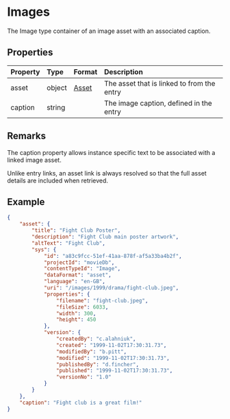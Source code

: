# Images

The Image type container of an image asset with an associated caption.

## Properties

| Property | Type | Format | Description |
| :------- | :--- | :----- | :---------- |
| asset | object | [Asset](/model/asset.md) | The asset that is linked to from the entry |
| caption | string |  | The image caption, defined in the entry |

## Remarks

The caption property allows instance specific text to be associated with a linked image asset.

Unlike entry links, an asset link is always resolved so that the full asset details are included when retrieved.

## Example

```json
{
    "asset": {
        "title": "Fight Club Poster",
        "description": "Fight Club main poster artwork",
        "altText": "Fight Club",
        "sys": {
            "id": "a83c9fcc-51ef-41aa-878f-af5a33ba4b2f",
            "projectId": "movieDb",
            "contentTypeId": "Image",
            "dataFormat": "asset",
            "language": "en-GB",
            "uri": "/images/1999/drama/fight-club.jpeg",
            "properties": {
                "filename": "fight-club.jpeg",
                "fileSize": 6033,
                "width": 300,
                "height": 450
            },
            "version": {
                "createdBy": "c.alahniuk",
                "created": "1999-11-02T17:30:31.73",
                "modifiedBy": "b.pitt",
                "modified": "1999-11-02T17:30:31.73",
                "publishedBy": "d.fincher",
                "published": "1999-11-02T17:30:31.73",
                "versionNo": "1.0"
            }
        }
    },
    "caption": "Fight club is a great film!"
}
```
